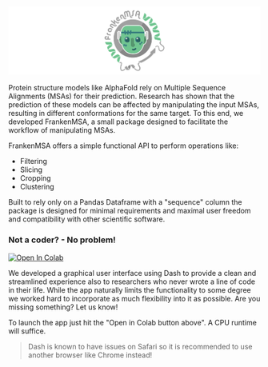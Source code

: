 ![](app/assets/frankenmsa_header.png)

Protein structure models like AlphaFold rely on Multiple Sequence Alignments (MSAs) for their prediction. Research has shown that the prediction of these models can be affected by manipulating the input MSAs, resulting in different conformations for the same target. To this end, we developed FrankenMSA, a small package designed to facilitate the workflow of manipulating MSAs. 

FrankenMSA offers a simple functional API to perform operations like:

- Filtering
- Slicing
- Cropping
- Clustering

Built to rely only on a Pandas Dataframe with a "sequence" column the package is designed for minimal requirements and maximal user freedom and compatibility with other scientific software. 

### Not a coder? - No problem!
<a href="https://colab.research.google.com/github/ibmm-unibe-ch/FrankenMSA/blob/dev/app/FrankenMSA_app_colab.ipynb" target="_parent"><img src="https://colab.research.google.com/assets/colab-badge.svg" alt="Open In Colab"/></a>

We developed a graphical user interface using Dash to provide a clean and streamlined experience also to researchers who never wrote a line of code in their life. While the app naturally limits the functionality to some degree we worked hard to incorporate as much flexibility into it as possible. Are you missing something? Let us know! 

To launch the app just hit the "Open in Colab button above". A CPU runtime will suffice.

> Dash is known to have issues on Safari so it is recommended to use another browser like Chrome instead!



